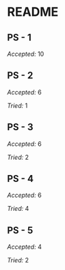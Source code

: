 # README
## PS - 1
_Accepted:_ $10$

## PS - 2
_Accepted:_ $6$

_Tried:_ $1$

## PS - 3
_Accepted:_ $6$

_Tried:_ $2$

## PS - 4
_Accepted:_ $6$

_Tried:_ $4$

## PS - 5
_Accepted:_ $4$

_Tried:_ $2$
